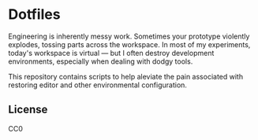 # Dotfiles

Engineering is inherently messy work. Sometimes your prototype violently
explodes, tossing parts across the workspace. In most of my experiments,
today's workspace is virtual &mdash; but I often destroy development
environments, especially when dealing with dodgy tools.

This repository contains scripts to help aleviate the pain associated with
restoring editor and other environmental configuration.

## License

CC0

